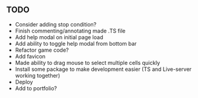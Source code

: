 ## TODO

- Consider adding stop condition?
- Finish commenting/annotating made .TS file
- Add help modal on initial page load
- Add ability to toggle help modal from bottom bar
- Refactor game code?
- Add favicon
- Made ability to drag mouse to select multiple cells quickly
- Install some package to make development easier (TS and Live-server working together)
- Deploy
- Add to portfolio?
